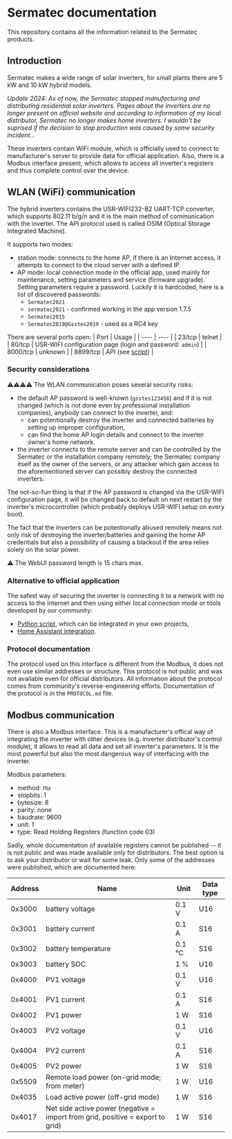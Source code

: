 # Sermatec documentation
This repository contains all the information related to the Sermatec products.

## Introduction
Sermatec makes a wide range of solar inverters, for small plants there are 5 kW and 10 kW hybrid models.

*Update 2024: As of now, the Sermatec stopped manufacturing and distributing residential solar inverters. Pages about the inverters are no longer present on official website and according to information of my local distributor, Sermatec no longer makes home inverters. I wouldn't be suprised if the decision to stop production was caused by some security incident...*

These inverters contain WiFi module, which is officially used to connect to manufacturer's server to provide data for official application. Also, there is a Modbus interface present, which allows to access all inverter's registers and thus complete control over the device.

## WLAN (WiFi) communication
The hybrid inverters contains the USR-WIFI232-B2 UART-TCP converter, which supports 802.11 b/g/n and it is the main method of communication with the inverter.
The API protocol used is called OSIM (Optical Storage Integrated Machine).

It supports two modes:
- station mode: connects to the home AP, if there is an Internet access, it attempts to connect to the cloud server with a defined IP.
- AP mode: local connection mode in the official app, used mainly for maintenance, setting parameters and service (firmware upgrade). Setting parameters require a password. Luckily it is hardcoded, here is a list of discovered passwords:
    - `Sermatec2021`
    - `sermatec2021` - confirmed working in the app version 1.7.5
    - `Sermatec2015`
    - `Sermatec2019@Gsstes2019` - used as a RC4 key

There are several ports open:
| Port | Usage |
| ---- | ---- |
| 23/tcp | telnet |
| 80/tcp | USR-WIFI configuration page (login and password: `admin`) |
| 8000/tcp | unknown |
| 8899/tcp | API (see [script](https://github.com/sermatec-opensource/sermatec-inverter)) |

### Security considerations
⚠️⚠️⚠️⚠️ The WLAN communication poses several security risks:
- the default AP password is well-known (`gsstes123456`) and if it is not changed (which is not done even by professional installation companies), anybody can connect to the inverter, and:
    - can potentionally destroy the inverter and connected batteries by setting up improper configuration,
    - can find the home AP login details and connect to the inverter owner's home network.
- the inverter connects to the remote server and can be controlled by the Sermatec or the installation company remotely; the Sermatec company itself as the owner of the servers, or any attacker which gain access to the aforementioned server can possibly destroy the connected inverters.

The not-so-fun thing is that if the AP password is changed via the USR-WIFI configuration page, it will be changed back to default on next restart by the inverter's microcontroller (which probably deploys USR-WIFI setup on every boot).

The fact that the inverters can be potentionally abused remotely means not only risk of destroying the inverter/batteries and gaining the home AP credentials but also a possibility of causing a blackout if the area relies solely on the solar power.

⚠️ The WebUI password length is 15 chars max.

### Alternative to official application
The safest way of securing the inverter is connecting it to a network with no access to the Internet and then using either local connection mode or tools developed by our community:
- [Python script](https://github.com/sermatec-opensource/sermatec-inverter), which can be integrated in your own projects,
- [Home Assistant integration](https://github.com/sermatec-opensource/homeassistant-sermatec-inverter).

### Protocol documentation
The protocol used on this interface is different from the Modbus, it does not even use similar addresses or structure. This protocol is not public and was not available even for official distributors. All information about the protocol comes from community's reverse-engineering efforts. Documentation of the protocol is in the `PROTOCOL.md` file.

## Modbus communication
There is also a Modbus interface. This is a manufacturer's offical way of integrating the inverter with other devices (e.g. inverter distributor's control module), it allows to read all data and set all inverter's parameters. It is the most powerful but also the most dangerous way of interfacing with the inverter.

Modbus parameters:
- method: rtu
- stopbits: 1
- bytesize: 8
- parity: none
- baudrate: 9600
- unit: 1
- type: Read Holding Registers (function code 03)

Sadly, whole documentation of available registers cannot be published -- it is not public and was made available only for distributors. The best option is to ask your distributor or wait for some leak. Only some of the addresses were published, which are documented here:

| Address | Name | Unit | Data type |
| ------- | ---- | ---- | --------- |
| 0x3000 | battery voltage | 0.1 V | U16 |
| 0x3001 | battery current | 0.1 A | S16 |
| 0x3002 | battery temperature | 0.1 °C | S16
| 0x3003 | battery SOC | 1 % | U16 |
| 0x4000 | PV1 voltage | 0.1 V | U16 |
| 0x4001 | PV1 current | 0.1 A | S16 |
| 0x4002 | PV1 power | 1 W | S16 |
| 0x4003 | PV2 voltage | 0.1 V | U16 |
| 0x4004 | PV2 current | 0.1 A | S16 |
| 0x4005 | PV2 power | 1 W | S16 |
| 0x5509 | Remote load power (on-grid mode; from meter) | 1 W | U16 |
| 0x4035 | Load active power (off-grid mode) | 1 W | S16 |
| 0x4017 | Net side active power (negative = import from grid, positive = export to grid) | 1 W | S16 |

